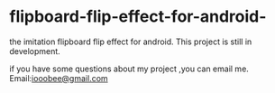 flipboard-flip-effect-for-android-
==================================

the imitation flipboard flip effect for android.
This project is still in development.

if you have some questions about my project ,you can email me.
Email:iooobee@gmail.com